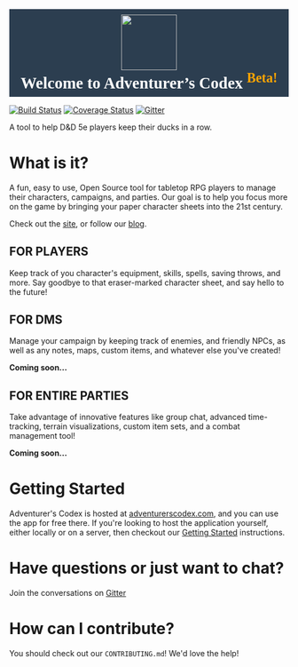 <div style="background-color:#2c3e50;">
<h1 style="text-align: center; margin-top: 0.0em; margin-bottom: 0.5em; padding-bottom:0.3em; font-size: 29px; font-family: HelveticaNeue-Bold; page-break-inside: avoid; page-break-after: avoid; color: rgb(51, 51, 51); font-style: normal; color:white;">
<center><img class="tl-email-image" data-id="455053" height="100" src="http://gallery.tinyletterapp.com/c0e1ae00b92e2d758f243a5a1eecefd66836c060/images/3cd93e95-2382-429d-b599-b6368f2ca9cf.png" style="padding-top: 10px; width: 100px; max-width: 100px;" width="100" /></center>
Welcome to Adventurer&rsquo;s&nbsp;Codex <sup style="color:orange;">Beta!</sup></h1>
</div>

[![Build Status](https://travis-ci.org/adventurerscodex/adventurerscodex.svg?branch=develop)](https://travis-ci.org/adventurerscodex/adventurerscodex)
[![Coverage Status](https://coveralls.io/repos/github/adventurerscodex/adventurerscodex.github.io/badge.svg?branch=develop)](https://coveralls.io/github/adventurerscodex/adventurerscodex.github.io?branch=develop)
[![Gitter](https://img.shields.io/gitter/room/nwjs/nw.js.svg)](https://gitter.im/Sonictherocketman/adventurerscodex)

A tool to help D&D 5e players keep their ducks in a row.


What is it?
===========

A fun, easy to use, Open Source tool for tabletop RPG players to manage their characters, campaigns, and parties. Our goal is to help you focus more on the game by bringing your paper character sheets into the 21st century.

Check out the [site][ac], or follow our [blog][blog].


FOR PLAYERS
-----------

Keep track of you character's equipment, skills, spells, saving throws, and more. Say goodbye to that eraser-marked character sheet, and say hello to the future!


FOR DMS
-------

Manage your campaign by keeping track of enemies, and friendly NPCs, as well as any notes, maps, custom items, and whatever else you've created!

**Coming soon...**


FOR ENTIRE PARTIES
------------------

Take advantage of innovative features like group chat, advanced time-tracking, terrain visualizations, custom item sets, and a combat management tool!

**Coming soon...**

Getting Started
===============

Adventurer's Codex is hosted at [adventurerscodex.com](https://adventurerscodex.com), and you can use the app for free there. If you're looking to host the application yourself, either locally or on a server, then checkout our [Getting Started][gs] instructions.


Have questions or just want to chat?
=====================

Join the conversations on [Gitter](https://gitter.im/Sonictherocketman/adventurerscodex)


How can I contribute?
=====================

You should check out our `CONTRIBUTING.md`! We'd love the help!

[blog]: https://adventurerscodex.com/blog.html
[ac]: https://adventurerscodex.com
[gs]: https://github.com/adventurerscodex/adventurerscodex/blob/develop/docs/getting_started.md#getting-started
